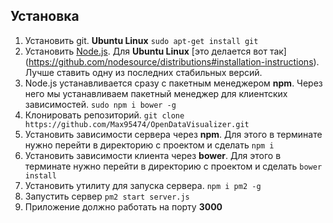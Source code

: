 ## Установка
1. Установить git. **Ubuntu Linux** `sudo apt-get install git`
2. Установить [Node.js](https://nodejs.org). Для **Ubuntu Linux** [это делается вот так] (https://github.com/nodesource/distributions#installation-instructions). Лучше ставить одну из последних стабильных версий. 
3. Node.js устанавливается сразу с пакетным менеджером **npm**. Через него мы устанавливаем пакетный менеджер для клиентских зависимостей. `sudo npm i bower -g`
4. Клонировать репозиторий. `git clone https://github.com/Max95474/OpenDataVisualizer.git`
5. Установить зависимости сервера через **npm**. Для этого в терминате нужно перейти в директорию с проектом и сделать `npm i`
6. Установить зависимости клиента через **bower**. Для этого в терминате нужно перейти в директорию с проектом и сделать `bower install`
7. Установить утилиту для запуска сервера. `npm i pm2 -g`
8. Запустить сервер `pm2 start server.js`
9. Приложение должно работать на порту **3000**
